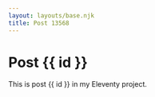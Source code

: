 ```yaml
---
layout: layouts/base.njk
title: Post 13568
---
```


# Post {{ id }}

This is post {{ id }} in my Eleventy project.
